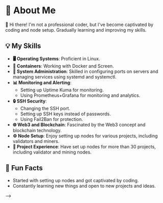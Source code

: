 # 👤 About Me

👋 Hi there! I'm not a professional coder, but I've become captivated by coding and node setup. Gradually learning and improving my skills.

## 💡 My Skills

- **🖥️ Operating Systems**: Proficient in Linux.
- **🐳 Containers**: Working with Docker and Screen.
- **🔧 System Administration**: Skilled in configuring ports on servers and managing services using systemd and systemctl.
- **📊 Monitoring and Alerting**:
  - Setting up Uptime Kuma for monitoring.
  - Using Prometheus+Grafana for monitoring and analytics.
- **🔒 SSH Security**:
  - Changing the SSH port.
  - Setting up SSH keys instead of passwords.
  - Using Fail2Ban for protection.
- **🌐 Web3 and Blockchain**: Fascinated by the Web3 concept and blockchain technology.
- **⚙️ Node Setup**: Enjoy setting up nodes for various projects, including validators and miners.
- **🚀 Project Experience**: Have set up nodes for more than 30 projects, including validator and mining nodes.

## 👾 Fun Facts

- Started with setting up nodes and got captivated by coding.
- Constantly learning new things and open to new projects and ideas.

-->
